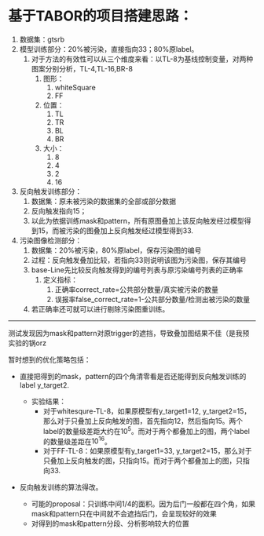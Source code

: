 # 基于TABOR的项目搭建思路：

1. 数据集：gtsrb
2. 模型训练部分：20%被污染，直接指向33；80%原label。
   1. 对于方法的有效性可以从三个维度来看：以TL-8为基线控制变量，对两种图案分别分析，TL-4,TL-16,BR-8
      1. 图形：
         1. whiteSquare
         2. FF
      2. 位置：
         1. TL
         2. TR
         3. BL
         4. BR
      3. 大小：
         1. 8
         2. 4
         3. 2
         4. 16
3. 反向触发训练部分：
   1. 数据集：原未被污染的数据集的全部或部分数据
   2. 反向触发指向15；
   3. 以此为依据训练mask和pattern，所有原图叠加上该反向触发经过模型得到15，而被污染的图叠加上反向触发经过模型得到33.
4. 污染图像检测部分：
   1. 数据集：20%被污染，80%原label，保存污染图的编号
   2. 过程：反向触发叠加比较，若指向33则说明该图为污染图，保存其编号
   3. base-Line先比较反向触发得到的编号列表与原污染编号列表的正确率
      1. 定义指标：
         1. 正确率correct_rate=公共部分数量/真实被污染的数量
         2. 误报率false_correct_rate=1-公共部分数量/检测出被污染的数量
   4. 若正确率还可就可以进行剔除污染图重训练。

---

测试发现因为mask和pattern对原trigger的遮挡，导致叠加图结果不佳（是我预实验的锅orz

暂时想到的优化策略包括：

- 直接把得到的mask，pattern的四个角清零看是否还能得到反向触发训练的label y_target2.
  - 实验结果：
    - 对于whitesqure-TL-8，如果原模型有y_target1=12, y_target2=15，那么对于只叠加上反向触发的图，首先指向12，然后指向15。两个label的数量级差距大约在$10^{5}$。而对于两个都叠加上的图，两个label的数量级差距在$10^{16}$。
    - 对于FF-TL-8：如果原模型有y_target1=33, y_target2=15，那么对于只叠加上反向触发的图，只指向15。而对于两个都叠加上的图，只指向33.

- 反向触发训练的算法得改。
  - 可能的proposal：只训练中间1/4的面积。因为后门一般都在四个角，如果mask和pattern只在中间就不会遮挡后门，会呈现较好的效果
  - 对得到的mask和pattern分段、分析影响较大的位置

